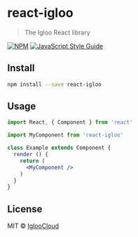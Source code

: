# react-igloo

> The Igloo React library

[![NPM](https://img.shields.io/npm/v/react-igloo.svg)](https://www.npmjs.com/package/react-igloo) [![JavaScript Style Guide](https://img.shields.io/badge/code_style-standard-brightgreen.svg)](https://standardjs.com)

## Install

```bash
npm install --save react-igloo
```

## Usage

```jsx
import React, { Component } from 'react'

import MyComponent from 'react-igloo'

class Example extends Component {
  render () {
    return (
      <MyComponent />
    )
  }
}
```

## License

MIT © [IglooCloud](https://github.com/IglooCloud)
